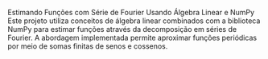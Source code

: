 Estimando Funções com Série de Fourier Usando Álgebra Linear e NumPy
Este projeto utiliza conceitos de álgebra linear combinados com a biblioteca NumPy para estimar funções através da decomposição em séries de Fourier. A abordagem implementada permite aproximar funções periódicas por meio de somas finitas de senos e cossenos.
